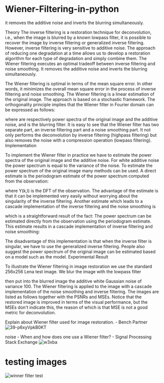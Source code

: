 # Wiener-Filtering-in-python
it removes the additive noise and inverts the blurring simultaneously.

Theory
The inverse filtering is a restoration technique for deconvolution, i.e., when the image is blurred by a known lowpass filter, it is possible to recover the image by inverse filtering or generalized inverse filtering. However, inverse filtering is very sensitive to additive noise. The approach of reducing one degradation at a time allows us to develop a restoration algorithm for each type of degradation and simply combine them. The Wiener filtering executes an optimal tradeoff between inverse filtering and noise smoothing. It removes the additive noise and inverts the blurring simultaneously.

The Wiener filtering is optimal in terms of the mean square error. In other words, it minimizes the overall mean square error in the process of inverse filtering and noise smoothing. The Wiener filtering is a linear estimation of the original image. The approach is based on a stochastic framework. The orthogonality principle implies that the Wiener filter in Fourier domain can be expressed as follows:


where  are respectively power spectra of the original image and the additive noise, and  is the blurring filter. It is easy to see that the Wiener filter has two separate part, an inverse filtering part and a noise smoothing part. It not only performs the deconvolution by inverse filtering (highpass filtering) but also removes the noise with a compression operation (lowpass filtering).
Implementation

To implement the Wiener filter in practice we have to estimate the power spectra of the original image and the additive noise. For white additive noise the power spectrum is equal to the variance of the noise. To estimate the power spectrum of the original image many methods can be used. A direct estimate is the periodogram estimate of the power spectrum computed from the observation:

where Y(k,l) is the DFT of the observation. The advantage of the estimate is that it can be implemented very easily without worrying about the singularity of the inverse filtering. Another estimate which leads to a cascade implementation of the inverse filtering and the noise smoothing is

which is a straightforward result of the fact:  The power spectrum  can be estimated directly from the observation using the periodogram estimate. This estimate results in a cascade implementation of inverse filtering and noise smoothing:

The disadvantage of this implementation is that when the inverse filter is singular, we have to use the generalized inverse filtering. People also suggest the power spectrum of the original image can be estimated based on a model such as the  model.
Experimental Result

To illustrate the Wiener filtering in image restoration we use the standard 256x256 Lena test image. We blur the image with the lowpass filter

then put into the blurred image the additive white Gaussian noise of variance 100. The Wiener filtering is applied to the image with a cascade implementation of the noise smoothing and inverse filtering. The images are listed as follows together with the PSNRs and MSEs. Notice that the restored image is improved in terms of the visual performance, but the MSEs don't indicate this, 
the reason of which is that MSE is not a good metric for deconvolution.

Explain about Wiener filter used for image restoration. - Bench Partner
![39-p6xyVpkB0KT](https://user-images.githubusercontent.com/62766443/235311753-a22a3946-be83-46df-b7e1-16921d3a08cf.jpg)

noise - When and how does one use a Wiener filter? - Signal Processing Stack Exchange
![w3xba](https://user-images.githubusercontent.com/62766443/235311775-b6e4f28a-2266-4cb1-b13c-3753e7911394.jpg)

# testing images 
![winner filter test](https://user-images.githubusercontent.com/62766443/235311900-26e79e84-3447-42b2-a8e1-6cd820c87a11.png)

